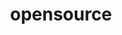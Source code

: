 ---
layout: page
title: opensource
nav: true
nav_order: 3
dropdown: true
children:
    - title: presentations
      permalink: /presentations/
    - title: divider
    - title: mentoring
      permalink: /mentoring/
    - title: divider
    - title: github
      permalink: /repositories/
---